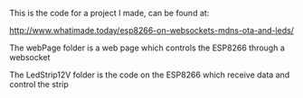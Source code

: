 
This is the code for a project I made, can be found at:

http://www.whatimade.today/esp8266-on-websockets-mdns-ota-and-leds/

The webPage folder is a web page which controls the ESP8266 through a websocket

The LedStrip12V folder is the code on the ESP8266 which receive data and control the strip
